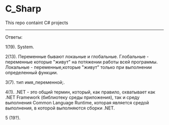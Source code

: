 # C_Sharp
This repo containt C# projects
__________________________________________________________________________________________________________________________________________
Ответы:
<p>1(19). System.
<p>2(13). Переменные бывают локаьные и глобальные. Глобальные - переменные которые "живут" на потяжении работы всей программы. Локальные - переменные,которые "живут" только при выполнении определенный функции.
<p>3(7). тип имя_переменной;.
<p>4(1). .NET - это общий термин, который, как правило, охватывает как .NET Framework (библиотеку среды приложения), так и среду выполнения Common Language Runtime, которая является средой выполнения, в которой выполняются сборки .NET.
<p>5 (19?). 
